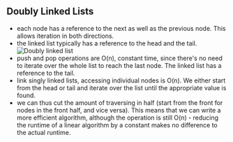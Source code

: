 ## Doubly Linked Lists
 * each node has a reference to the next as well as the previous node. This allows iteration in both directions.
 * the linked list typically has a reference to the head and the tail.
 ![Doubly linked list](/home/theboymo/WORK/WEBDEV/COMPUTER-SCIENCE-101/01-Algorithms/rithm-school/03-data-structures/doubly_linked_list.png)
 * push and pop operations are O(n), constant time, since there's no need to iterate over the whole list to reach the last node. The linked list has a reference to the tail.
 * link singly linked lists, accessing individual nodes is O(n). We either start from the head or tail and iterate over the list until the appropriate value is found.
 * we can thus cut the amount of traversing in half (start from the front for nodes in the front half, and vice versa). This means that we can write a more efficient algorithm, although the operation is still O(n) - reducing the runtime of a linear algorithm by a constant makes no difference to the actual runtime.
 